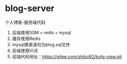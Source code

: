 # blog-server
个人博客-服务端代码
1. 后端使用SSM + redis + mysql
2. 缓存使用Redis
3. mysql建表语句为blog.sql文件
4. 前端使用VUE 
5. 前端代码地址：https://gitee.com/shibo92/bolg-view.git
